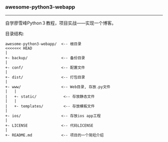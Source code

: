 ### awesome-python3-webapp

---

自学廖雪峰Python３教程，项目实战——实现一个博客。

目录结构:

```
awesome-python3-webapp/  <-- 根目录
<<<<<<< HEAD
|
+- backup/               <-- 备份目录
|
+- conf/                 <-- 配置文件
|
+- dist/                 <-- 打包目录
|
+- www/                  <-- Web目录, 存放.py文件
|   |
|   +- static/            <-- 存放静态文件
|   |
|   +- templates/         <-- 存放模板文件
|
+- ios/                  <-- 存放ios app工程
|
+- LICENSE               <-- 代码LICENSE
|
+- README.md             <-- 项目的一个简短介绍
```
